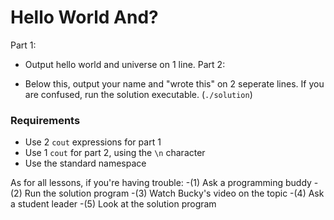 # Hello World And?

Part 1:

- Output hello world and universe on 1 line.
Part 2:

- Below this, output your name and "wrote this" on 2 seperate lines.
If you are confused, run the solution executable. (`./solution`)

### Requirements

- Use 2 `cout` expressions for part 1
- Use 1 `cout` for part 2, using the `\n` character
- Use the standard namespace

As for all lessons, if you're having trouble:
-(1) Ask a programming buddy
-(2) Run the solution program
-(3) Watch Bucky's video on the topic
-(4) Ask a student leader
-(5) Look at the solution program